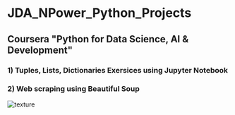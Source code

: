 # JDA_NPower_Python_Projects
## Coursera "Python for Data Science, AI & Development"
### 1) Tuples, Lists, Dictionaries Exersices using Jupyter Notebook
### 2) Web scraping using Beautiful Soup

![texture](https://user-images.githubusercontent.com/77502878/220976431-999ffc00-cee4-47b6-9b63-d16ba772c13c.JPG)
